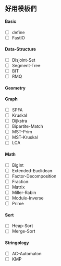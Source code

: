 ## 好用模板們

#### Basic
- [ ] define
- [ ] FastIO

#### Data-Structure
- [ ] Disjoint-Set
- [ ] Segment-Tree
- [ ] BIT
- [ ] RMQ

#### Geometry


#### Graph
- [ ] SPFA
- [ ] Kruskal
- [ ] Dijkstra
- [ ] Bipartite-Match
- [ ] MST-Prim
- [ ] MST-Kruskal
- [ ] LCA

#### Math
- [ ] BigInt
- [ ] Extended-Euclidean
- [ ] Factor-Decomposition
- [ ] Fraction
- [ ] Matrix
- [ ] Miller-Rabin
- [ ] Module-Inverse
- [ ] Prime

#### Sort
- [ ] Heap-Sort
- [ ] Merge-Sort

#### Stringology
- [ ] AC-Automaton
- [ ] KMP
